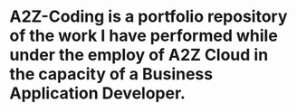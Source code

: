 # A2Z-Coding is a portfolio repository of the work I have performed while under the employ of A2Z Cloud in the capacity of a Business Application Developer.
